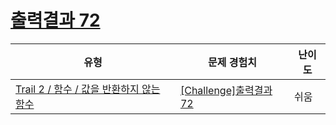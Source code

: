 # [출력결과 72](https://https://en.codetree.ai/trails/complete/curated-cards/challenge-reading-k201827)

|유형|문제 경험치|난이도|
|---|---|---|
|[Trail 2 / 함수 / 값을 반환하지 않는 함수](https://https://en.codetree.ai/trail-info/novice-mid/)|[[Challenge]출력결과 72](https://https://en.codetree.ai/trails/complete/curated-cards/challenge-reading-k201827/)|쉬움|

